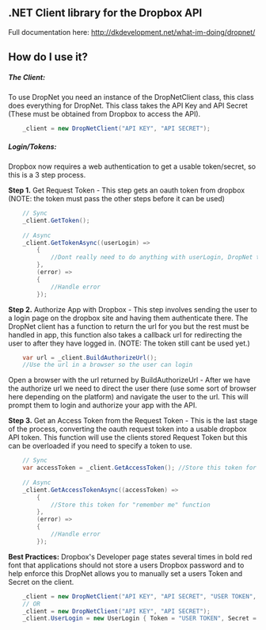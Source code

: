 ## .NET Client library for the Dropbox API

Full documentation here: http://dkdevelopment.net/what-im-doing/dropnet/

## How do I use it?

##### The Client:
To use DropNet you need an instance of the DropNetClient class, this class does everything for DropNet. This class takes the API Key and API Secret (These must be obtained from Dropbox to access the API).

```csharp
    _client = new DropNetClient("API KEY", "API SECRET");
```
 

##### Login/Tokens:
Dropbox now requires a web authentication to get a usable token/secret, so this is a 3 step process.

**Step 1.** Get Request Token - This step gets an oauth token from dropbox (NOTE: the token must pass the other steps before it can be used)

```csharp
    // Sync
    _client.GetToken();
    
    // Async
    _client.GetTokenAsync((userLogin) =>
        {
            //Dont really need to do anything with userLogin, DropNet takes care of it for now
        },
        (error) =>
        {
            //Handle error
        });
```

**Step 2.** Authorize App with Dropbox - This step involves sending the user to a login page on the dropbox site and having them authenticate there. The DropNet client has a function to return the url for you but the rest must be handled in app, this function also takes a callback url for redirecting the user to after they have logged in. (NOTE: The token still cant be used yet.)

```csharp
    var url = _client.BuildAuthorizeUrl();
    //Use the url in a browser so the user can login
```

Open a browser with the url returned by BuildAuthorizeUrl - After we have the authorize url we need to direct the user there (use some sort of browser here depending on the platform) and navigate the user to the url. This will prompt them to login and authorize your app with the API.

**Step 3.** Get an Access Token from the Request Token - This is the last stage of the process, converting the oauth request token into a usable dropbox API token. This function will use the clients stored Request Token but this can be overloaded if you need to specify a token to use.

```csharp
    // Sync
    var accessToken = _client.GetAccessToken(); //Store this token for "remember me" function
 
    // Async
    _client.GetAccessTokenAsync((accessToken) =>
        {
            //Store this token for "remember me" function
        },
        (error) =>
        {
            //Handle error
        });
```



**Best Practices:** Dropbox's Developer page states several times in bold red font that applications should not store a users Dropbox password and to help enforce this DropNet allows you to manually set a users Token and Secret on the client.

```csharp
    _client = new DropNetClient("API KEY", "API SECRET", "USER TOKEN", "USER SECRET");
    // OR
    _client = new DropNetClient("API KEY", "API SECRET");
    _client.UserLogin = new UserLogin { Token = "USER TOKEN", Secret = "USER SECRET" };
```
 